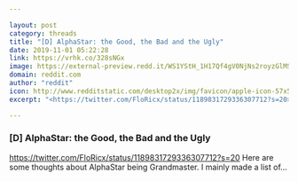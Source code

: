```yaml
---

layout: post
category: threads
title: "[D] AlphaStar: the Good, the Bad and the Ugly"
date: 2019-11-01 05:22:28
link: https://vrhk.co/328sNGx
image: https://external-preview.redd.it/WS1YStH_1H17Qf4gV0NjNs2royzGlMSUAmy-sLtqOjU.jpg?width=140&height=73.2984293194&auto=webp&s=1bc90df02d1be8e11fc9dfccd7566f8c8ddc6514
domain: reddit.com
author: "reddit"
icon: http://www.redditstatic.com/desktop2x/img/favicon/apple-icon-57x57.png
excerpt: "<https://twitter.com/FloRicx/status/1189831729336307712?s=20> Here are some thoughts about AlphaStar being Grandmaster. I mainly made a list of..."

---
```


### [D] AlphaStar: the Good, the Bad and the Ugly

<https://twitter.com/FloRicx/status/1189831729336307712?s=20> Here are some thoughts about AlphaStar being Grandmaster. I mainly made a list of...